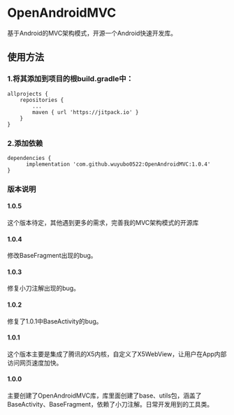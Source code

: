 # OpenAndroidMVC
基于Android的MVC架构模式，开源一个Android快速开发库。

## 使用方法
### 1.将其添加到项目的根build.gradle中：
```
allprojects {
	repositories {
		...
		maven { url 'https://jitpack.io' }
	}
}
```
### 2.添加依赖
```
dependencies {
	  implementation 'com.github.wuyubo0522:OpenAndroidMVC:1.0.4'
}
```

### 版本说明
#### 1.0.5
这个版本待定，其他遇到更多的需求，完善我的MVC架构模式的开源库
#### 1.0.4
修改BaseFragment出现的bug。
#### 1.0.3
修复小刀注解出现的bug。
#### 1.0.2
修复了1.0.1中BaseActivity的bug。
#### 1.0.1
这个版本主要是集成了腾讯的X5内核，自定义了X5WebView，让用户在App内部访问网页速度加快。
#### 1.0.0
主要创建了OpenAndroidMVC库，库里面创建了base、utils包，涵盖了BaseActivity、BaseFragment，依赖了小刀注解。日常开发用到的工具类。

